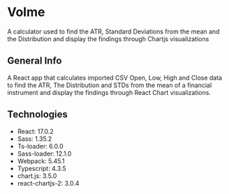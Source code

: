 # Volme
A calculator used to find the ATR, Standard Deviations from the mean and the Distribution and display the findings through Chartjs visualizations

## General Info
A React app that calculates imported CSV Open, Low, High and Close data to find the ATR, The Distribution and STDs from the mean of a financial instrument and display the findings through React Chart visualizations.


## Technologies
* React: 17.0.2
* Sass: 1.35.2
* Ts-loader: 6.0.0
* Sass-loader: 12.1.0
* Webpack: 5.45.1
* Typescript: 4.3.5
* chart.js: 3.5.0
* react-chartjs-2: 3.0.4
